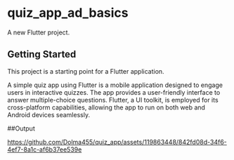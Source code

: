 # quiz_app_ad_basics

A new Flutter project.

## Getting Started

This project is a starting point for a Flutter application.

A simple quiz app using Flutter is a mobile application designed to engage users in interactive quizzes. The app provides a user-friendly interface to answer multiple-choice questions. Flutter, a UI toolkit, is employed for its cross-platform capabilities, allowing the app to run on both web and  Android devices seamlessly.

##Output

https://github.com/Dolma455/quiz_app/assets/119863448/842fd08d-34f6-4ef7-8a1c-af6b37ee539e

